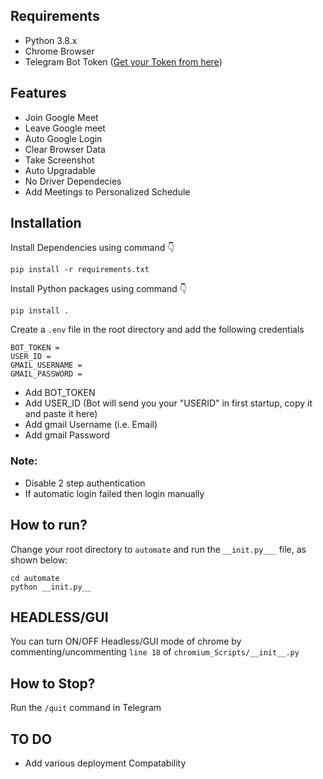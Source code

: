 ## Requirements
- Python 3.8.x
- Chrome Browser
- Telegram Bot Token ([Get your Token from here](https://www.siteguarding.com/en/how-to-get-telegram-bot-api-token "click here"))

## Features
- Join Google Meet
- Leave Google meet
- Auto Google Login
- Clear Browser Data
- Take Screenshot
- Auto Upgradable
- No Driver Dependecies
- Add Meetings to Personalized Schedule


## Installation
Install Dependencies using command 👇

`pip install -r requirements.txt`

Install Python packages using command 👇

`pip install . `

Create a `.env` file in the root directory and add the following credentials

```
BOT_TOKEN = 
USER_ID = 
GMAIL_USERNAME = 
GMAIL_PASSWORD = 
```

- Add BOT_TOKEN 
- Add USER_ID (Bot will send you your "USERID" in first startup, copy it and paste it here)
- Add gmail Username (i.e. Email)
- Add gmail Password

### Note:
+ Disable 2 step authentication
+ If automatic login failed then login manually

## How to run?
Change your root directory to ```automate``` and run the ```__init.py___``` file, as shown below:

```cd automate```<br>
```python __init.py__```

## HEADLESS/GUI
You can turn ON/OFF Headless/GUI mode of chrome by commenting/uncommenting `line 18` of `chromium_Scripts/__init__.py`

## How to Stop?
Run the ```/quit``` command in Telegram

## TO DO
- Add various deployment Compatability
